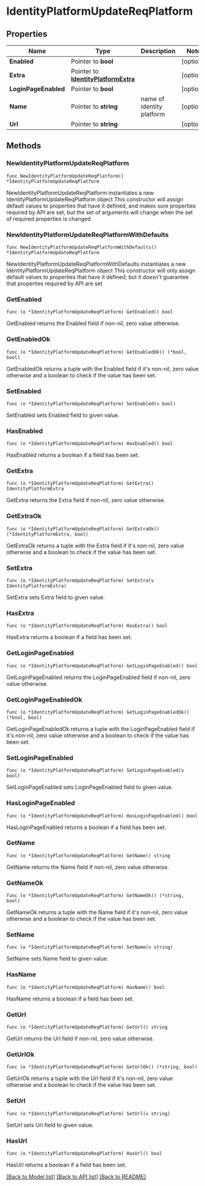 # IdentityPlatformUpdateReqPlatform

## Properties

Name | Type | Description | Notes
------------ | ------------- | ------------- | -------------
**Enabled** | Pointer to **bool** |  | [optional] 
**Extra** | Pointer to [**IdentityPlatformExtra**](IdentityPlatformExtra.md) |  | [optional] 
**LoginPageEnabled** | Pointer to **bool** |  | [optional] 
**Name** | Pointer to **string** | name of identity platform | [optional] 
**Url** | Pointer to **string** |  | [optional] 

## Methods

### NewIdentityPlatformUpdateReqPlatform

`func NewIdentityPlatformUpdateReqPlatform() *IdentityPlatformUpdateReqPlatform`

NewIdentityPlatformUpdateReqPlatform instantiates a new IdentityPlatformUpdateReqPlatform object
This constructor will assign default values to properties that have it defined,
and makes sure properties required by API are set, but the set of arguments
will change when the set of required properties is changed

### NewIdentityPlatformUpdateReqPlatformWithDefaults

`func NewIdentityPlatformUpdateReqPlatformWithDefaults() *IdentityPlatformUpdateReqPlatform`

NewIdentityPlatformUpdateReqPlatformWithDefaults instantiates a new IdentityPlatformUpdateReqPlatform object
This constructor will only assign default values to properties that have it defined,
but it doesn't guarantee that properties required by API are set

### GetEnabled

`func (o *IdentityPlatformUpdateReqPlatform) GetEnabled() bool`

GetEnabled returns the Enabled field if non-nil, zero value otherwise.

### GetEnabledOk

`func (o *IdentityPlatformUpdateReqPlatform) GetEnabledOk() (*bool, bool)`

GetEnabledOk returns a tuple with the Enabled field if it's non-nil, zero value otherwise
and a boolean to check if the value has been set.

### SetEnabled

`func (o *IdentityPlatformUpdateReqPlatform) SetEnabled(v bool)`

SetEnabled sets Enabled field to given value.

### HasEnabled

`func (o *IdentityPlatformUpdateReqPlatform) HasEnabled() bool`

HasEnabled returns a boolean if a field has been set.

### GetExtra

`func (o *IdentityPlatformUpdateReqPlatform) GetExtra() IdentityPlatformExtra`

GetExtra returns the Extra field if non-nil, zero value otherwise.

### GetExtraOk

`func (o *IdentityPlatformUpdateReqPlatform) GetExtraOk() (*IdentityPlatformExtra, bool)`

GetExtraOk returns a tuple with the Extra field if it's non-nil, zero value otherwise
and a boolean to check if the value has been set.

### SetExtra

`func (o *IdentityPlatformUpdateReqPlatform) SetExtra(v IdentityPlatformExtra)`

SetExtra sets Extra field to given value.

### HasExtra

`func (o *IdentityPlatformUpdateReqPlatform) HasExtra() bool`

HasExtra returns a boolean if a field has been set.

### GetLoginPageEnabled

`func (o *IdentityPlatformUpdateReqPlatform) GetLoginPageEnabled() bool`

GetLoginPageEnabled returns the LoginPageEnabled field if non-nil, zero value otherwise.

### GetLoginPageEnabledOk

`func (o *IdentityPlatformUpdateReqPlatform) GetLoginPageEnabledOk() (*bool, bool)`

GetLoginPageEnabledOk returns a tuple with the LoginPageEnabled field if it's non-nil, zero value otherwise
and a boolean to check if the value has been set.

### SetLoginPageEnabled

`func (o *IdentityPlatformUpdateReqPlatform) SetLoginPageEnabled(v bool)`

SetLoginPageEnabled sets LoginPageEnabled field to given value.

### HasLoginPageEnabled

`func (o *IdentityPlatformUpdateReqPlatform) HasLoginPageEnabled() bool`

HasLoginPageEnabled returns a boolean if a field has been set.

### GetName

`func (o *IdentityPlatformUpdateReqPlatform) GetName() string`

GetName returns the Name field if non-nil, zero value otherwise.

### GetNameOk

`func (o *IdentityPlatformUpdateReqPlatform) GetNameOk() (*string, bool)`

GetNameOk returns a tuple with the Name field if it's non-nil, zero value otherwise
and a boolean to check if the value has been set.

### SetName

`func (o *IdentityPlatformUpdateReqPlatform) SetName(v string)`

SetName sets Name field to given value.

### HasName

`func (o *IdentityPlatformUpdateReqPlatform) HasName() bool`

HasName returns a boolean if a field has been set.

### GetUrl

`func (o *IdentityPlatformUpdateReqPlatform) GetUrl() string`

GetUrl returns the Url field if non-nil, zero value otherwise.

### GetUrlOk

`func (o *IdentityPlatformUpdateReqPlatform) GetUrlOk() (*string, bool)`

GetUrlOk returns a tuple with the Url field if it's non-nil, zero value otherwise
and a boolean to check if the value has been set.

### SetUrl

`func (o *IdentityPlatformUpdateReqPlatform) SetUrl(v string)`

SetUrl sets Url field to given value.

### HasUrl

`func (o *IdentityPlatformUpdateReqPlatform) HasUrl() bool`

HasUrl returns a boolean if a field has been set.


[[Back to Model list]](../README.md#documentation-for-models) [[Back to API list]](../README.md#documentation-for-api-endpoints) [[Back to README]](../README.md)


